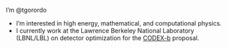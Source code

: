 I’m @tgorordo
- I’m interested in high energy, mathematical, and computational physics.
- I currently work at the Lawrence Berkeley National Laboratory (LBNL/LBL) on detector optimization for the [CODEX-b](https://arxiv.org/abs/1911.00481) proposal.
